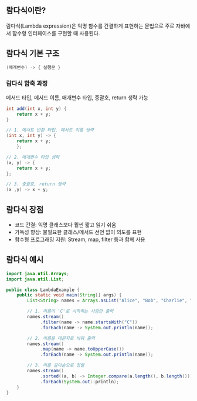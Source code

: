 ## 람다식이란?
람다식(Lambda expression)은 익명 함수를 간결하게 표현하는 문법으로 주로 자바에서 함수형 인터페이스를 구현할 때 사용된다.

## 람다식 기본 구조
```java
(매개변수) -> { 실행문 }
```

### 람다식 함축 과정
메서드 타입, 메서드 이름, 매개변수 타입, 중괄호, return 생략 가능
```java
int add(int x, int y) {
    return x + y;
}

// 1. 메서트 반환 타입, 메서드 이름 생략
(int x, int y) -> {
    return x + y;
    };

// 2. 매개변수 타입 생략
(x, y) -> {
    return x + y;
};

// 3. 중괄호, return 생략
(x ,y) -> x + y;
```

## 람다식 장점 
- 코드 간결: 익명 클래스보다 훨씬 짧고 읽기 쉬움 
- 가독성 향상: 불필요한 클래스/메서드 선언 없이 의도를 표현 
- 함수형 프로그래밍 지원: Stream, map, filter 등과 함께 사용

## 람다식 예시
```java
import java.util.Arrays;
import java.util.List;

public class LambdaExample {
    public static void main(String[] args) {
        List<String> names = Arrays.asList("Alice", "Bob", "Charlie", "David");

        // 1. 이름이 'C'로 시작하는 사람만 출력
        names.stream()
             .filter(name -> name.startsWith("C"))
             .forEach(name -> System.out.println(name));

        // 2. 이름을 대문자로 바꿔 출력
        names.stream()
             .map(name -> name.toUpperCase())
             .forEach(name -> System.out.println(name));

        // 3. 이름 길이순으로 정렬
        names.stream()
             .sorted((a, b) -> Integer.compare(a.length(), b.length()))
             .forEach(System.out::println);
    }
}

```
